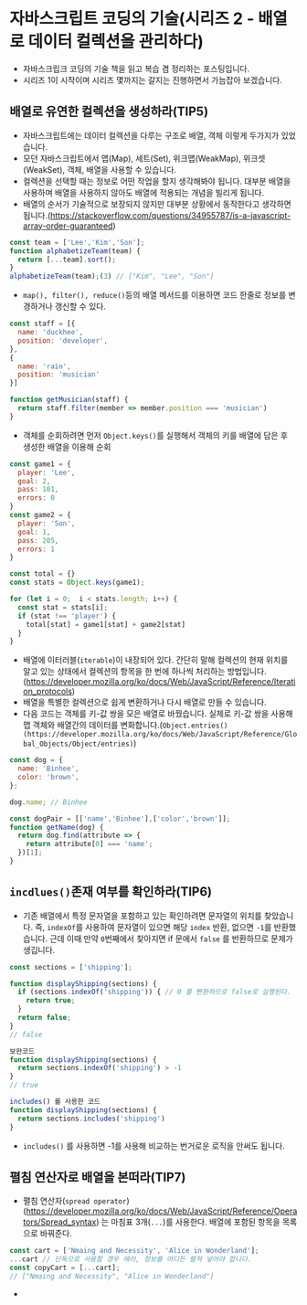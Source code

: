 # 자바스크립트 코딩의 기술(시리즈 2 - 배열로 데이터 컬렉션을 관리하다)

- 자바스크립크 코딩의 기술 책을 읽고 복습 겸 정리하는 포스팅입니다.
- 시리즈 1이 시작이며 시리즈 몇까지는 갈지는 진행하면서 가늠잡아 보겠습니다.

## 배열로 유연한 컬렉션을 생성하라(TIP5)

- 자바스크립트에는 데이터 컬렉션을 다루는 구조로 배열, 객체 이렇게 두가지가 있었습니다.
- 모던 자바스크립트에서 맵(Map), 세트(Set), 위크맵(WeakMap), 위크셋(WeakSet), 객체, 배열을 사용할 수 있습니다.
- 컬렉션을 선택할 때는 정보로 어떤 작업을 할지 생각해봐야 됩니다. 대부분 배열을 사용하며 배열을 사용하지 않아도 배열에 적용되는 개념을 빌리게 됩니다.
- 배열의 순서가 기술적으로 보장되지 않지만 대부분 상황에서 동작한다고 생각하면 됩니다.(https://stackoverflow.com/questions/34955787/is-a-javascript-array-order-guaranteed)

``` javascript
const team = ['Lee','Kim','Son'];
function alphabetizeTeam(team) {
  return [...team].sort();
}
alphabetizeTeam(team);(3) // ["Kim", "Lee", "Son"]
```

- `map(), filter(), reduce()`등의 배열 메서드를 이용하면 코드 한줄로 정보를 변경하거나 갱신할 수 있다.

``` javascript
const staff = [{
  name: 'duckhee', 
  position: 'developer',
},
{
  name: 'rain', 
  position: 'musician'
}]

function getMusician(staff) {
  return staff.filter(member => member.position === 'musician')
}
```

- 객체를 순회하려면 먼저 `Object.keys()`를 실행해서 객체의 키를 배열에 담은 후 생성한 배열을 이용해 순회

``` javascript
const game1 = {
  player: 'Lee',
  goal: 2,
  pass: 101,
  errors: 0
}
const game2 = {
  player: 'Son',
  goal: 1,
  pass: 205,
  errors: 1
}

const total = {}
const stats = Object.keys(game1);

for (let i = 0;  i < stats.length; i++) {
  const stat = stats[i];
  if (stat !== 'player') {
    total[stat] = game1[stat] + game2[stat]
  }
}
```

- 배열에 이터러블(`iterable`)이 내장되어 있다. 간단히 말해 컬렉션의 현재 위치를 알고 있는 상태에서 컬렉션의 항목을 한 번에 하나씩 처리하는 방법입니다. (https://developer.mozilla.org/ko/docs/Web/JavaScript/Reference/Iteration_protocols)
- 배열을 특별한 컬렉션으로 쉽게 변환하거나 다시 배열로 만들 수 있습니다.
- 다음 코드는 객체를 키-값 쌍을 모은 배열로 바꿨습니다. 실제로 키-값 쌍을 사용해 맵 객체와 배열간의 데이터를 변화합니다.(`Object.entries()(https://developer.mozilla.org/ko/docs/Web/JavaScript/Reference/Global_Objects/Object/entries)`)

``` javascript
const dog = {
  name: 'Binhee',
  color: 'brown',
};

dog.name; // Binhee

const dogPair = [['name','Binhee'],['color','brown']];
function getName(dog) {
  return dog.find(attribute => {
    return attribute[0] === 'name';
  })[1];
}
```

## `incdlues()`존재 여부를 확인하라(TIP6)

- 기존 배열에서 특정 문자열을 포함하고 있는 확인하려면 문자열의 위치를 찾았습니다. 즉, `indexOf`를 사용하여 문자열이 있으면 해당 `index` 반환, 없으면 `-1`를 반환했습니다. 근데 이때 만약 `0`번째에서 찾아지면 if 문에서 `false` 를 반환하므로 문제가 생깁니다.

``` javascript
const sections = ['shipping'];

function displayShipping(sections) {
  if (sections.indexOf('shipping')) { // 0 를 빤환하므로 false로 실행된다.
    return true;
  }
  return false;
}
// false

보완코드
function displayShipping(sections) {
  return sections.indexOf('shipping') > -1
}
// true

includes() 를 사용한 코드
function displayShipping(sections) {
  return sections.includes('shipping')
}
```

- `includes()` 를 사용하면 -1를 사용해 비교하는 번거로운 로직을 안써도 됩니다.

## 펼침 연산자로 배열을 본떠라(TIP7)

- 펼침 연산자(`spread operator`)(https://developer.mozilla.org/ko/docs/Web/JavaScript/Reference/Operators/Spread_syntax) 는 마침표 3개(`...`)를 사용한다. 배열에 포함된 항목을 목록으로 바꿔준다. 

``` javascript
const cart = ['Nmaing and Necessity', 'Alice in Wonderland'];
...cart // 단독으로 사용할 경우 에러, 정보를 어디든 펼쳐 넣어야 합니다.
const copyCart = [...cart]; 
// ["Nmaing and Necessity", "Alice in Wonderland"]
```

- 